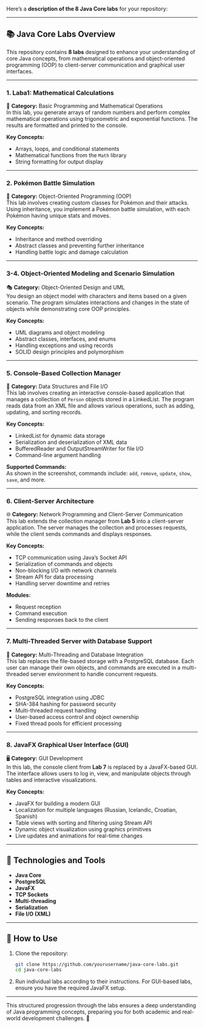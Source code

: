 Here’s a **description of the 8 Java Core labs** for your repository:

---

## 📚 **Java Core Labs Overview**

This repository contains **8 labs** designed to enhance your understanding of core Java concepts, from mathematical operations and object-oriented programming (OOP) to client-server communication and graphical user interfaces.

---

### **1. Laba1: Mathematical Calculations**
🔢 **Category:** Basic Programming and Mathematical Operations  
In this lab, you generate arrays of random numbers and perform complex mathematical operations using trigonometric and exponential functions. The results are formatted and printed to the console.

**Key Concepts:**  
- Arrays, loops, and conditional statements  
- Mathematical functions from the `Math` library  
- String formatting for output display

---

### **2. Pokémon Battle Simulation**
🦸 **Category:** Object-Oriented Programming (OOP)  
This lab involves creating custom classes for Pokémon and their attacks. Using inheritance, you implement a Pokémon battle simulation, with each Pokémon having unique stats and moves.

**Key Concepts:**  
- Inheritance and method overriding  
- Abstract classes and preventing further inheritance  
- Handling battle logic and damage calculation

---

### **3-4. Object-Oriented Modeling and Scenario Simulation**
🎭 **Category:** Object-Oriented Design and UML  
You design an object model with characters and items based on a given scenario. The program simulates interactions and changes in the state of objects while demonstrating core OOP principles.

**Key Concepts:**  
- UML diagrams and object modeling  
- Abstract classes, interfaces, and enums  
- Handling exceptions and using records  
- SOLID design principles and polymorphism

---

### **5. Console-Based Collection Manager**
📂 **Category:** Data Structures and File I/O  
This lab involves creating an interactive console-based application that manages a collection of `Person` objects stored in a LinkedList. The program reads data from an XML file and allows various operations, such as adding, updating, and sorting records.

**Key Concepts:**  
- LinkedList for dynamic data storage  
- Serialization and deserialization of XML data  
- BufferedReader and OutputStreamWriter for file I/O  
- Command-line argument handling

**Supported Commands:**  
As shown in the screenshot, commands include: `add`, `remove`, `update`, `show`, `save`, and more.

---

### **6. Client-Server Architecture**
🌐 **Category:** Network Programming and Client-Server Communication  
This lab extends the collection manager from **Lab 5** into a client-server application. The server manages the collection and processes requests, while the client sends commands and displays responses.

**Key Concepts:**  
- TCP communication using Java’s Socket API  
- Serialization of commands and objects  
- Non-blocking I/O with network channels  
- Stream API for data processing  
- Handling server downtime and retries  

**Modules:**
- Request reception  
- Command execution  
- Sending responses back to the client  

---

### **7. Multi-Threaded Server with Database Support**
💾 **Category:** Multi-Threading and Database Integration  
This lab replaces the file-based storage with a PostgreSQL database. Each user can manage their own objects, and commands are executed in a multi-threaded server environment to handle concurrent requests.

**Key Concepts:**  
- PostgreSQL integration using JDBC  
- SHA-384 hashing for password security  
- Multi-threaded request handling  
- User-based access control and object ownership  
- Fixed thread pools for efficient processing  

---

### **8. JavaFX Graphical User Interface (GUI)**
🖥️ **Category:** GUI Development  
In this lab, the console client from **Lab 7** is replaced by a JavaFX-based GUI. The interface allows users to log in, view, and manipulate objects through tables and interactive visualizations.

**Key Concepts:**  
- JavaFX for building a modern GUI  
- Localization for multiple languages (Russian, Icelandic, Croatian, Spanish)  
- Table views with sorting and filtering using Stream API  
- Dynamic object visualization using graphics primitives  
- Live updates and animations for real-time changes  

---

## 🔧 **Technologies and Tools**
- **Java Core**  
- **PostgreSQL**  
- **JavaFX**  
- **TCP Sockets**  
- **Multi-threading**  
- **Serialization**  
- **File I/O (XML)**  

---

## 🚀 **How to Use**
1. Clone the repository:
   ```bash
   git clone https://github.com/yourusername/java-core-labs.git
   cd java-core-labs
   ```

2. Run individual labs according to their instructions. For GUI-based labs, ensure you have the required JavaFX setup.

---

This structured progression through the labs ensures a deep understanding of Java programming concepts, preparing you for both academic and real-world development challenges. 🌟

